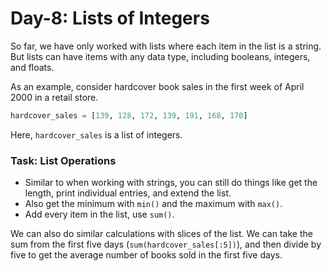 # Day-8: Lists of Integers

So far, we have only worked with lists where each item in the list is a string.  But lists can have items with any data type, including booleans, integers, and floats.

As an example, consider hardcover book sales in the first week of April 2000 in a retail store.

```python
hardcover_sales = [139, 128, 172, 139, 191, 168, 170]
```
Here, `hardcover_sales` is a list of integers.  

### Task: **List Operations**
- Similar to when working with strings, you can still do things like get the length, print individual entries, and extend the list.
- Also get the minimum with `min()` and the maximum with `max()`.
- Add every item in the list, use `sum()`.

We can also do similar calculations with slices of the list. We can take the sum from the first five days (`sum(hardcover_sales[:5])`), and then divide by five to get the average number of books sold in the first five days.
